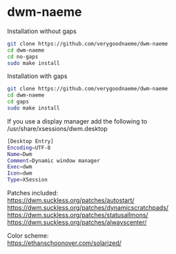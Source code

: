 # dwm-naeme
Installation without gaps
```bash
git clone https://github.com/verygoodnaeme/dwm-naeme
cd dwm-naeme
cd no-gaps
sudo make install
```
Installation with gaps  
```bash
git clone https://github.com/verygoodnaeme/dwm-naeme
cd dwm-naeme
cd gaps
sudo make install
```
If you use a display manager add the following to /usr/share/xsessions/dwm.desktop
```bash
[Desktop Entry]
Encoding=UTF-8
Name=Dwm
Comment=Dynamic window manager
Exec=dwm
Icon=dwm
Type=XSession
```
Patches included:  
https://dwm.suckless.org/patches/autostart/  
https://dwm.suckless.org/patches/dynamicscratchpads/  
https://dwm.suckless.org/patches/statusallmons/  
https://dwm.suckless.org/patches/alwayscenter/

Color scheme:  
https://ethanschoonover.com/solarized/
